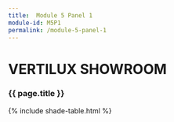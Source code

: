 ```yaml
---
title:  Module 5 Panel 1
module-id: M5P1
permalink: /module-5-panel-1
---
```


<html>
<head>
  <link href="/assests/panel-style.css" rel="stylesheet" type="text/css" />
</head>

<body>
  <div id="gradient">
    <div class="wrap">
      <div class="title">
        <h1>VERTILUX SHOWROOM</h1>
        <h3>{{ page.title }}</h3>
      </div>
      <div class="panel">
      {% include shade-table.html %}
      </div>
    </div>
  </div>

  <script src="https://cdnjs.cloudflare.com/ajax/libs/jquery/2.0.2/jquery.min.js"></script>
  <script src="/assests/panel-script.js" type="text/javascript"></script>
</body>

</html>